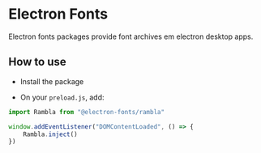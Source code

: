 # Electron Fonts

Electron fonts packages provide font archives em electron desktop apps.

## How to use

* Install the package

* On your `preload.js`, add:

```ts
import Rambla from "@electron-fonts/rambla"

window.addEventListener("DOMContentLoaded", () => {
    Rambla.inject()
})
```
